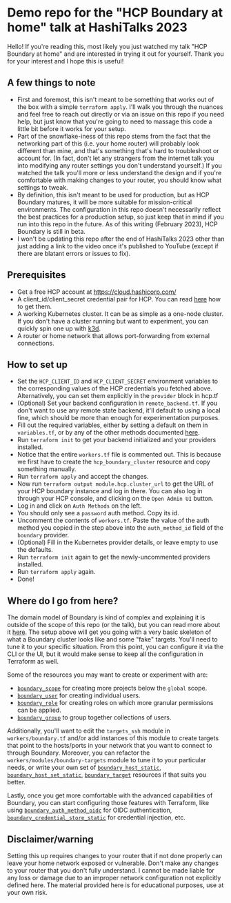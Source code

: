 # Demo repo for the "HCP Boundary at home" talk at HashiTalks 2023

Hello! If you're reading this, most likely you just watched my talk "HCP Boundary at home" and are interested in trying it out for yourself. Thank you for your interest and I hope this is useful!

## A few things to note

* First and foremost, this isn't meant to be something that works out of the box with a simple `terraform apply`. I'll walk you through the nuances and feel free to reach out directly or via an issue on this repo if you need help, but just know that you're going to need to massage this code a little bit before it works for your setup.
* Part of the snowflake-iness of this repo stems from the fact that the networking part of this (i.e. your home router) will probably look different than mine, and that's something that's hard to troubleshoot or account for. (In fact, don't let any strangers from the internet talk you into modifying any router settings you don't understand yourself.) If you watched the talk you'll more or less understand the design and if you're comfortable with making changes to your router, you should know what settings to tweak.
* By definition, this isn't meant to be used for production, but as HCP Boundary matures, it will be more suitable for mission-critical environments. The configuration in this repo doesn't necessarily reflect the best practices for a production setup, so just keep that in mind if you run into this repo in the future. As of this writing (February 2023), HCP Boundary is still in beta.
* I won't be updating this repo after the end of HashiTalks 2023 other than just adding a link to the video once it's published to YouTube (except if there are blatant errors or issues to fix).

## Prerequisites

* Get a free HCP account at https://cloud.hashicorp.com/
* A client_id/client_secret credential pair for HCP. You can read [here](https://registry.terraform.io/providers/hashicorp/hcp/latest/docs/guides/auth) how to get them.
* A working Kubernetes cluster. It can be as simple as a one-node cluster. If you don't have a cluster running but want to experiment, you can quickly spin one up with [k3d](https://github.com/k3d-io/k3d).
* A router or home network that allows port-forwarding from external connections.

## How to set up

* Set the `HCP_CLIENT_ID` and `HCP_CLIENT_SECRET` environment variables to the corresponding values of the HCP credentials you fetched above. Alternatively, you can set them explicitly in the `provider` block in hcp.tf
* (Optional) Set your backend configuration in `remote_backend.tf`. If you don't want to use any remote state backend, it'll default to using a local fine, which should be more than enough for experimentation purposes.
* Fill out the required variables, either by setting a default on them in `variables.tf`, or by any of the other methods documented [here](https://developer.hashicorp.com/terraform/language/values/variables#assigning-values-to-root-module-variables).
* Run `terraform init` to get your backend initialized and your providers installed.
* Notice that the entire `workers.tf` file is commented out. This is because we first have to create the `hcp_boundary_cluster` resource and copy something manually.
* Run `terraform apply` and accept the changes.
* Now run `terraform output module.hcp.cluster_url` to get the URL of your HCP boundary instance and log in there. You can also log in through your HCP console, and clicking on the `Open Admin UI` button.
* Log in and click on `Auth Methods` on the left.
* You should only see a `password` auth method. Copy its id.
* Uncomment the contents of `workers.tf`. Paste the value of the auth method you copied in the step above into the `auth_method_id` field of the `boundary` provider.
* (Optional) Fill in the Kubernetes provider details, or leave empty to use the defaults.
* Run `terraform init` again to get the newly-uncommented providers installed.
* Run `terraform apply` again.
* Done!

## Where do I go from here?

The domain model of Boundary is kind of complex and explaining it is outside of the scope of this repo (or the talk), but you can read more about it [here](https://developer.hashicorp.com/boundary/docs/concepts/domain-model). The setup above will get you going with a very basic skeleton of what a Boundary cluster looks like and some "fake" targets. You'll need to tune it to your specific situation. From this point, you can configure it via the CLI or the UI, but it would make sense to keep all the configuration in Terraform as well.

Some of the resources you may want to create or experiment with are:

* [`boundary_scope`](https://registry.terraform.io/providers/hashicorp/boundary/latest/docs/resources/scope) for creating more projects below the `global` scope.
* [`boundary_user`](https://registry.terraform.io/providers/hashicorp/boundary/latest/docs/resources/user) for creating individual users.
* [`boundary_role`](https://registry.terraform.io/providers/hashicorp/boundary/latest/docs/resources/role) for creating roles on which more granular permissions can be applied.
* [`boundary_group`](https://registry.terraform.io/providers/hashicorp/boundary/latest/docs/resources/group) to group together collections of users.

Additionally, you'll want to edit the `targets_ssh` module in `workers/boundary.tf` and/or add instances of this module to create targets that point to the hosts/ports in your network that you want to connect to through Boundary. Moreover, you can refactor the `workers/modules/boundary-targets` module to tune it to your particular needs, or write your own set of [`boundary_host_static`](https://registry.terraform.io/providers/hashicorp/boundary/latest/docs/resources/host_static), [`boundary_host_set_static`](https://registry.terraform.io/providers/hashicorp/boundary/latest/docs/resources/host_set_static), [`boundary_target`](https://registry.terraform.io/providers/hashicorp/boundary/latest/docs/resources/target) resources if that suits you better.

Lastly, once you get more comfortable with the advanced capabilities of Boundary, you can start configuring those features with Terraform, like using [`boundary_auth_method_oidc`](https://registry.terraform.io/providers/hashicorp/boundary/latest/docs/resources/auth_method_oidc) for OIDC authentication, [`boundary_credential_store_static`](https://registry.terraform.io/providers/hashicorp/boundary/latest/docs/resources/credential_store_static) for credential injection, etc.

## Disclaimer/warning

Setting this up requires changes to your router that if not done properly can leave your home network exposed or vulnerable. Don't make any changes to your router that you don't fully understand. I cannot be made liable for any loss or damage due to an improper network configuration not explicitly defined here. The material provided here is for educational purposes, use at your own risk.